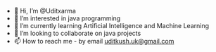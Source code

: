- 👋 Hi, I’m @Uditxarma
- 👀 I’m interested in java programming
- 🌱 I’m currently learning Artificial Intelligence and Machine Learning
- 💞️ I’m looking to collaborate on java projects
- 📫 How to reach me - by email uditkush.uk@gmail.com

<!---
Uditxarma/Uditxarma is a ✨ special ✨ repository because its `README.md` (this file) appears on your GitHub profile.
You can click the Preview link to take a look at your changes.
--->
